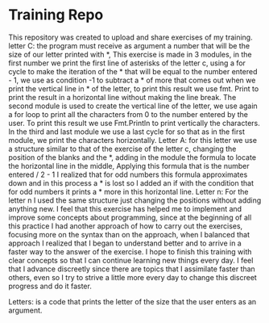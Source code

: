 # Training Repo 

This repository was created to upload and share exercises of my training.
letter C: the program must receive as argument a number that will be the size of our letter printed with *, This exercise is made in 3 modules, in the first number we print the first line of asterisks of the letter c, using a for cycle to make the iteration of the * that will be equal to the number entered - 1, we use as condition -1 to subtract a * of more that comes out when we print the vertical line in * of the letter, to print this result we use fmt. Print to print the result in a horizontal line without making the line break.
The second module is used to create the vertical line of the letter, we use again a for loop to print all the characters from 0 to the number entered by the user.
To print this result we use Fmt.Println to print vertically the characters.
In the third and last module we use a last cycle for so that as in the first module, we print the characters horizontally.
Letter A: for this letter we use a structure similar to that of the exercise of the letter c, changing the position of the blanks and the *, adding in the module the formula to locate the horizontal line in the middle, Applying this formula that is the number entered / 2 - 1 I realized that for odd numbers this formula approximates down and in this process a * is lost so I added an if with the condition that for odd numbers it prints a * more in this horizontal line.
Letter n: For the letter n I used the same structure just changing the positions without adding anything new.
I feel that this exercise has helped me to implement and improve some concepts about programming, since at the beginning of all this practice I had another approach of how to carry out the exercises, focusing more on the syntax than on the approach, when I balanced that approach I realized that I began to understand better and to arrive in a faster way to the answer of the exercise.
I hope to finish this training with clear concepts so that I can continue learning new things every day. 
I feel that I advance discreetly since there are topics that I assimilate faster than others, even so I try to strive a little more every day to change this discreet progress and do it faster.


Letters: is a code that prints the letter of the size that the user enters as an argument.